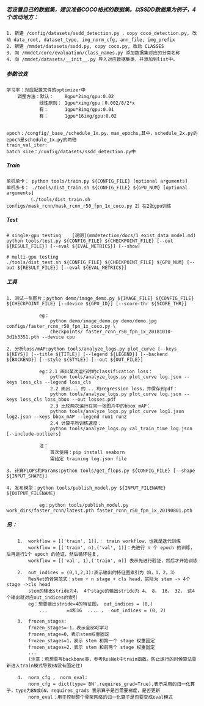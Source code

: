 ##### 若设置自己的数据集，建议准备COCO格式的数据集。以SSDD数据集为例子，4个改动地方：
    1. 新建 /config/datasets/ssdd_detection.py ，copy coco_detection.py, 改动 data_root, dataset_type, img_norm_cfg, ann_file, img_prefix
    2. 新建 /mmdet/datasets/ssdd.py, copy coco.py, 改动 CLASSES
    3. 向 /mmdet/core/evaluation/class_names.py 添加数据集对应的分类名称
    4. 向 /mmdet/datasets/__init__.py 导入对应数据集类，并添加到list中。

##### 参数改变
    学习率：对应配置文件的optimizer中
        调整方法：默认：    8gpu*2img/gpu:0.02
                线性原则： 1gpu*ximg/gpu：0.002/8/2*x
                有：      1gpu*8img/gpu:0.01
                有：      1gpu*16img/gpu:0.02
                         

    epoch：/congfig/_base_/schedule_1x.py，max_epochs,其中，schedule_2x.py的epoch是schedule_1x.py的两倍
    train_val_iter: 
    batch size：/config/datasets/ssdd_detection.py中

##### Train
    单机单卡： python tools/train.py ${CONFIG_FILE} [optional arguments]
    单机多卡： ./tools/dist_train.sh ${CONFIG_FILE} ${GPU_NUM} [optional arguments] 
            （./tools/dist_train.sh configs/mask_rcnn/mask_rcnn_r50_fpn_1x_coco.py 2）在2张gpu训练

##### Test
    # single-gpu testing    [说明](mmdetection/docs/1_exist_data_model.md)
    python tools/test.py ${CONFIG_FILE} ${CHECKPOINT_FILE} [--out ${RESULT_FILE}] [--eval ${EVAL_METRICS}] [--show]

    # multi-gpu testing
    ./tools/dist_test.sh ${CONFIG_FILE} ${CHECKPOINT_FILE} ${GPU_NUM} [--out ${RESULT_FILE}] [--eval ${EVAL_METRICS}]

##### 工具
    1. 测试一张图片：python demo/image_demo.py ${IMAGE_FILE} ${CONFIG_FILE} ${CHECKPOINT_FILE} [--device ${GPU_ID}] [--score-thr ${SCORE_THR}]
    
                eg：
                    python demo/image_demo.py demo/demo.jpg configs/faster_rcnn_r50_fpn_1x_coco.py \
                    checkpoints/ faster_rcnn_r50_fpn_1x_20181010-3d1b3351.pth --device cpu

    2. 分析loss/mAP:python tools/analyze_logs.py plot_curve [--keys ${KEYS}] [--title ${TITLE}] [--legend ${LEGEND}] [--backend ${BACKEND}] [--style ${STYLE}] [--out ${OUT_FILE}]

                eg：2.1 画出某次运行时的classification loss：
                    python tools/analyze_logs.py plot_curve log.json --keys loss_cls --legend loss_cls
                    2.2 画出... 的... 和regression loss，并保存到pdf：
                    python tools/analyze_logs.py plot_curve log.json --keys loss_cls loss_bbox --out losses.pdf
                    2.3 比较两次运行在同一张图片中的bbox mAP：
                    python tools/analyze_logs.py plot_curve log1.json log2.json --keys bbox_mAP --legend run1 run2
                    2.4 计算平均训练速度：
                    python tools/analyze_logs.py cal_train_time log.json [--include-outliers]

                注：
                    首次使用：pip install seaborn
                    需给定 training log.json file
    
    3. 计算FLOPs和Params:python tools/get_flops.py ${CONFIG_FILE} [--shape ${INPUT_SHAPE}]

    4. 发布模型：python tools/publish_model.py ${INPUT_FILENAME} ${OUTPUT_FILENAME}

                eg：python tools/publish_model.py work_dirs/faster_rcnn/latest.pth faster_rcnn_r50_fpn_1x_20190801.pth



##### 另：
        1.  workflow = [('train', 1)]，： train workflow，也就是迭代训练
            workflow = [('train', n),('val', 1)]：先进行 n 个 epoch 的训练，后再进行1个 epoch 的验证，然后循环往复,
            workflow = [('val', 1),('train', n)] 表示先进行验证，然后才开始训练     

        2.  out_indices = (0,1,2,3):表示输出的特征图索引为（0，1，2，3）
            ResNet的骨架范式：stem + n stage + cls head，实际为 stem -> 4个stage ->cls head
            stem的输出stride为4， 4个stage的输出stride为 4， 8， 16， 32， 这4个输出就对应out_indices的索引
            eg：想要输出stride=4的特征图， out_indices = (0,)
                ...       =4和16  .... ，  out_indices = (0, 2) 

        3.  frozen_stages:
            frozen_stages=-1，表示全部可学习
            frozen_stage=0，表示stem权重固定
            frozen_stages=1，表示 stem 和第一个 stage 权重固定
            frozen_stages=2，表示 stem 和前两个 stage 权重固定
            ...
            (注意：若想重写backbone类，参考ResNet中train函数。防止运行的时候算法重新进入train模式导致BN没有固定住)

        4.  norm_cfg ， norm_eval:
            norm_cfg = dict(type='BN',requires_grad=True),表示采用的归一化算子，type为BN或GN，requires_grads 表示算子是否需要梯度，是否更新
            norm_eval：用于控制整个骨架网络的归一化算子是否要变成eval模式 







